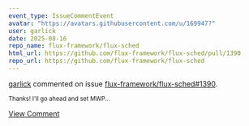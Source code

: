 ```yaml
---
event_type: IssueCommentEvent
avatar: "https://avatars.githubusercontent.com/u/169947?"
user: garlick
date: 2025-08-16
repo_name: flux-framework/flux-sched
html_url: https://github.com/flux-framework/flux-sched/pull/1390
repo_url: https://github.com/flux-framework/flux-sched
---
```


<a href='https://github.com/garlick' target='_blank'>garlick</a> commented on issue <a href='https://github.com/flux-framework/flux-sched/pull/1390' target='_blank'>flux-framework/flux-sched#1390</a>.

<small>Thanks! I'll go ahead and set MWP...</small>

<a href='https://github.com/flux-framework/flux-sched/pull/1390' target='_blank'>View Comment</a>
